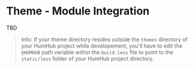 Theme - Module Integration
==========================

TBD

> Info: If your theme directory resides outside the `themes` directory of your HumHub project while developement, you'll have to edit the `@HUMHUB` path variable within the `build.less` file to point to the `static/less` folder of your HumHub project directory.


